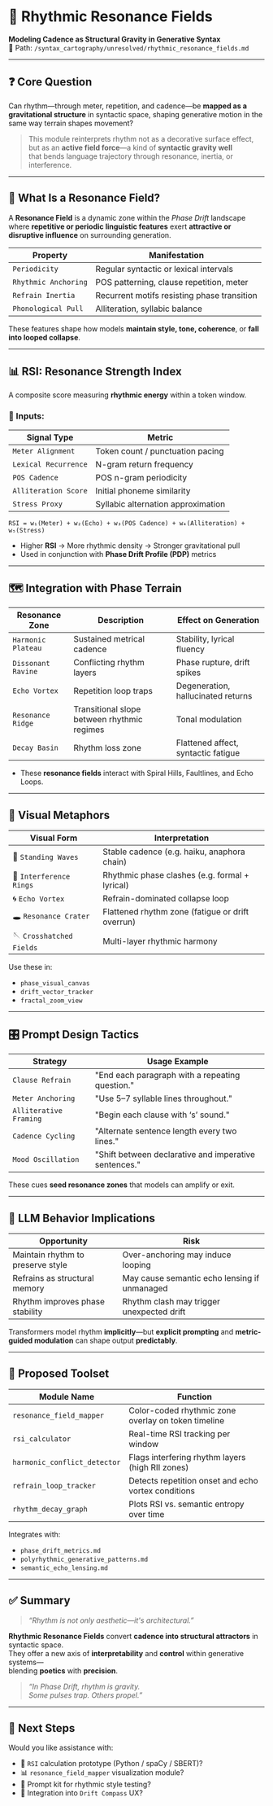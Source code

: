 # 🎵 Rhythmic Resonance Fields  
**Modeling Cadence as Structural Gravity in Generative Syntax**  
📂 Path: `/syntax_cartography/unresolved/rhythmic_resonance_fields.md`

---

## ❓ Core Question

Can rhythm—through meter, repetition, and cadence—be **mapped as a gravitational structure** in syntactic space, shaping generative motion in the same way terrain shapes movement?

> This module reinterprets rhythm not as a decorative surface effect,  
> but as an **active field force**—a kind of **syntactic gravity well**  
> that bends language trajectory through resonance, inertia, or interference.

---

## 🧠 What Is a Resonance Field?

A **Resonance Field** is a dynamic zone within the *Phase Drift* landscape where **repetitive or periodic linguistic features** exert **attractive or disruptive influence** on surrounding generation.

| Property           | Manifestation                               |
|--------------------|----------------------------------------------|
| `Periodicity`      | Regular syntactic or lexical intervals       |
| `Rhythmic Anchoring` | POS patterning, clause repetition, meter   |
| `Refrain Inertia`  | Recurrent motifs resisting phase transition  |
| `Phonological Pull`| Alliteration, syllabic balance               |

These features shape how models **maintain style, tone, coherence**, or **fall into looped collapse**.

---

## 📊 RSI: Resonance Strength Index

A composite score measuring **rhythmic energy** within a token window.

### 🔧 Inputs:

| Signal Type         | Metric                              |
|---------------------|-------------------------------------|
| `Meter Alignment`   | Token count / punctuation pacing    |
| `Lexical Recurrence`| N-gram return frequency             |
| `POS Cadence`       | POS n-gram periodicity              |
| `Alliteration Score`| Initial phoneme similarity          |
| `Stress Proxy`      | Syllabic alternation approximation  |

```text
RSI = w₁(Meter) + w₂(Echo) + w₃(POS Cadence) + w₄(Alliteration) + w₅(Stress)
```

- Higher **RSI** → More rhythmic density → Stronger gravitational pull  
- Used in conjunction with **Phase Drift Profile (PDP)** metrics

---

## 🗺️ Integration with Phase Terrain

| Resonance Zone     | Description                                      | Effect on Generation                            |
|--------------------|--------------------------------------------------|--------------------------------------------------|
| `Harmonic Plateau` | Sustained metrical cadence                       | Stability, lyrical fluency                      |
| `Dissonant Ravine` | Conflicting rhythm layers                        | Phase rupture, drift spikes                     |
| `Echo Vortex`      | Repetition loop traps                            | Degeneration, hallucinated returns              |
| `Resonance Ridge`  | Transitional slope between rhythmic regimes      | Tonal modulation                                |
| `Decay Basin`      | Rhythm loss zone                                 | Flattened affect, syntactic fatigue             |

- These **resonance fields** interact with Spiral Hills, Faultlines, and Echo Loops.

---

## 🎨 Visual Metaphors

| Visual Form         | Interpretation                                 |
|---------------------|--------------------------------------------------|
| 🌊 `Standing Waves`  | Stable cadence (e.g. haiku, anaphora chain)     |
| 🔁 `Interference Rings` | Rhythmic phase clashes (e.g. formal + lyrical) |
| 🌀 `Echo Vortex`     | Refrain-dominated collapse loop                 |
| 🕳 `Resonance Crater`| Flattened rhythm zone (fatigue or drift overrun)|
| 🪡 `Crosshatched Fields` | Multi-layer rhythmic harmony               |

Use these in:

- `phase_visual_canvas`  
- `drift_vector_tracker`  
- `fractal_zoom_view`

---

## 🎛 Prompt Design Tactics

| Strategy            | Usage Example                                           |
|---------------------|---------------------------------------------------------|
| `Clause Refrain`    | "End each paragraph with a repeating question."         |
| `Meter Anchoring`   | "Use 5–7 syllable lines throughout."                    |
| `Alliterative Framing` | "Begin each clause with ‘s’ sound."                 |
| `Cadence Cycling`   | "Alternate sentence length every two lines."            |
| `Mood Oscillation`  | "Shift between declarative and imperative sentences."   |

These cues **seed resonance zones** that models can amplify or exit.

---

## 🤖 LLM Behavior Implications

| Opportunity                           | Risk                                             |
|--------------------------------------|--------------------------------------------------|
| Maintain rhythm to preserve style    | Over-anchoring may induce looping                |
| Refrains as structural memory        | May cause semantic echo lensing if unmanaged     |
| Rhythm improves phase stability      | Rhythm clash may trigger unexpected drift        |

Transformers model rhythm **implicitly**—but **explicit prompting** and **metric-guided modulation** can shape output **predictably**.

---

## 🧪 Proposed Toolset

| Module Name               | Function                                                |
|---------------------------|---------------------------------------------------------|
| `resonance_field_mapper`  | Color-coded rhythmic zone overlay on token timeline     |
| `rsi_calculator`          | Real-time RSI tracking per window                       |
| `harmonic_conflict_detector` | Flags interfering rhythm layers (high RII zones)    |
| `refrain_loop_tracker`    | Detects repetition onset and echo vortex conditions     |
| `rhythm_decay_graph`      | Plots RSI vs. semantic entropy over time                |

Integrates with:

- `phase_drift_metrics.md`  
- `polyrhythmic_generative_patterns.md`  
- `semantic_echo_lensing.md`

---

## ✅ Summary

> _“Rhythm is not only aesthetic—it's architectural.”_

**Rhythmic Resonance Fields** convert **cadence into structural attractors** in syntactic space.  
They offer a new axis of **interpretability** and **control** within generative systems—  
blending **poetics** with **precision**.

> _“In Phase Drift, rhythm is gravity.  
Some pulses trap. Others propel.”_

---

## 🚀 Next Steps

Would you like assistance with:

- 🧮 `RSI` calculation prototype (Python / spaCy / SBERT)?  
- 📊 `resonance_field_mapper` visualization module?  
- 🧪 Prompt kit for rhythmic style testing?  
- 🧭 Integration into `Drift Compass` UX?
